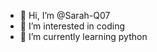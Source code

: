 - 👋 Hi, I’m @Sarah-Q07
- 👀 I’m interested in coding
- 🌱 I’m currently learning python


<!---
Sarah-Q07/Sarah-Q07 is a ✨ special ✨ repository because its `README.md` (this file) appears on your GitHub profile.
You can click the Preview link to take a look at your changes.
--->
